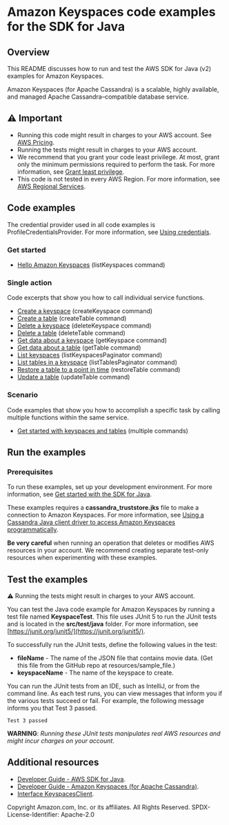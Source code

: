 # Amazon Keyspaces code examples for the SDK for Java

## Overview
This README discusses how to run and test the AWS SDK for Java (v2) examples for Amazon Keyspaces.

Amazon Keyspaces (for Apache Cassandra) is a scalable, highly available, and managed Apache Cassandra–compatible database service. 

## ⚠️ Important
* Running this code might result in charges to your AWS account. See [AWS Pricing](https://aws.amazon.com/pricing/).
* Running the tests might result in charges to your AWS account.
* We recommend that you grant your code least privilege. At most, grant only the minimum permissions required to perform the task. For more information, see [Grant least privilege](https://docs.aws.amazon.com/IAM/latest/UserGuide/best-practices.html#grant-least-privilege). 
* This code is not tested in every AWS Region. For more information, see [AWS Regional Services](https://aws.amazon.com/about-aws/global-infrastructure/regional-product-services).

## Code examples

The credential provider used in all code examples is ProfileCredentialsProvider. For more information, see [Using credentials](https://docs.aws.amazon.com/sdk-for-java/latest/developer-guide/credentials.html).

### Get started

- [Hello Amazon Keyspaces](https://github.com/awsdocs/aws-doc-sdk-examples/blob/main/javav2/example_code/keyspaces/src/main/java/com/example/keyspace/HelloKeyspaces.java) (listKeyspaces command)

### Single action

Code excerpts that show you how to call individual service functions.

- [Create a keyspace](https://github.com/awsdocs/aws-doc-sdk-examples/blob/main/javav2/example_code/keyspaces/src/main/java/com/example/keyspace/ScenarioKeyspaces.java) (createKeyspace command)
- [Create a table](https://github.com/awsdocs/aws-doc-sdk-examples/blob/main/javav2/example_code/keyspaces/src/main/java/com/example/keyspace/ScenarioKeyspaces.java) (createTable command)
- [Delete a keyspace](https://github.com/awsdocs/aws-doc-sdk-examples/blob/main/javav2/example_code/keyspaces/src/main/java/com/example/keyspace/ScenarioKeyspaces.java) (deleteKeyspace command)
- [Delete a table](https://github.com/awsdocs/aws-doc-sdk-examples/blob/main/javav2/example_code/keyspaces/src/main/java/com/example/keyspace/ScenarioKeyspaces.java) (deleteTable command)
- [Get data about a keyspace](https://github.com/awsdocs/aws-doc-sdk-examples/blob/main/javav2/example_code/keyspaces/src/main/java/com/example/keyspace/ScenarioKeyspaces.java) (getKeyspace command)
- [Get data about a table](https://github.com/awsdocs/aws-doc-sdk-examples/blob/main/javav2/example_code/keyspaces/src/main/java/com/example/keyspace/ScenarioKeyspaces.java) (getTable command)
- [List keyspaces](https://github.com/awsdocs/aws-doc-sdk-examples/blob/main/javav2/example_code/keyspaces/src/main/java/com/example/keyspace/ScenarioKeyspaces.java) (listKeyspacesPaginator command)
- [List tables in a keyspace](https://github.com/awsdocs/aws-doc-sdk-examples/blob/main/javav2/example_code/keyspaces/src/main/java/com/example/keyspace/ScenarioKeyspaces.java) (listTablesPaginator command)
- [Restore a table to a point in time](https://github.com/awsdocs/aws-doc-sdk-examples/blob/main/javav2/example_code/keyspaces/src/main/java/com/example/keyspace/ScenarioKeyspaces.java) (restoreTable command)
- [Update a table](https://github.com/awsdocs/aws-doc-sdk-examples/blob/main/javav2/example_code/keyspaces/src/main/java/com/example/keyspace/ScenarioKeyspaces.java) (updateTable command)


### Scenario 

Code examples that show you how to accomplish a specific task by calling multiple functions within the same service.

- [Get started with keyspaces and tables](https://github.com/awsdocs/aws-doc-sdk-examples/blob/main/javav2/example_code/keyspaces/src/main/java/com/example/keyspace/ScenarioKeyspaces.java) (multiple commands)

## Run the examples

### Prerequisites

To run these examples, set up your development environment. For more information, 
see [Get started with the SDK for Java](https://docs.aws.amazon.com/sdk-for-java/latest/developer-guide/setup.html). 

 These examples requires a **cassandra_truststore.jks** file to make a connection to Amazon Keyspaces.
 For more information, see [Using a Cassandra Java client driver to access Amazon Keyspaces programmatically](https://docs.aws.amazon.com/keyspaces/latest/devguide/using_java_driver.html). 

**Be very careful** when running an operation that deletes or modifies AWS resources in your account. We recommend creating separate test-only resources when experimenting with these examples.

 ## Test the examples
 
 ⚠️ Running the tests might result in charges to your AWS account.

You can test the Java code example for Amazon Keyspaces by running a test file named **KeyspaceTest**. This file uses JUnit 5 to run the JUnit tests and is located in the **src/test/java** folder. For more information, see [https://junit.org/junit5/](https://junit.org/junit5/).

To successfully run the JUnit tests, define the following values in the test:

- **fileName** - The name of the JSON file that contains movie data. (Get this file from the GitHub repo at resources/sample_file.)
- **keyspaceName** - The name of the keyspace to create.

You can run the JUnit tests from an IDE, such as IntelliJ, or from the command line. As each test runs, you can view messages that inform you if the various tests succeed or fail. For example, the following message informs you that Test 3 passed.

	Test 3 passed

**WARNING**: _Running these JUnit tests manipulates real AWS resources and might incur charges on your account._

## Additional resources
* [Developer Guide - AWS SDK for Java](https://docs.aws.amazon.com/sdk-for-java/latest/developer-guide/home.html).
* [Developer Guide - Amazon Keyspaces (for Apache Cassandra)](https://docs.aws.amazon.com/keyspaces/latest/devguide/what-is-keyspaces.html).
* [Interface KeyspacesClient](https://sdk.amazonaws.com/java/api/latest/software/amazon/awssdk/services/keyspaces/KeyspacesClient.html).

Copyright Amazon.com, Inc. or its affiliates. All Rights Reserved. SPDX-License-Identifier: Apache-2.0


